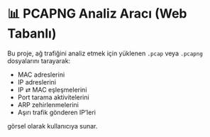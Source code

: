 # 📊 PCAPNG Analiz Aracı (Web Tabanlı)

Bu proje, ağ trafiğini analiz etmek için yüklenen `.pcap` veya `.pcapng` dosyalarını tarayarak:
- MAC adreslerini
- IP adreslerini
- IP ⇄ MAC eşleşmelerini
- Port tarama aktivitelerini
- ARP zehirlenmelerini
- Aşırı trafik gönderen IP’leri

görsel olarak kullanıcıya sunar.
